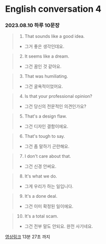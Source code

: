 # English conversation 4
### 2023.08.10 하루 10문장

> 1. That sounds like a good idea.
>
> - 그거 좋은 생각인데요.

> 2. It seems like a dream.
>
> - 그건 꿈인 것 같아요.

> 3. That was humiliating.
>
> - 그건 굴욕적이었어요.

> 4. Is that your professional opinion?
>
> - 그건 당신의 전문적인 의견인가요?

> 5. That's a design flaw.
>
> - 그건 디자인 결함이에요.

> 6. That's tough to say.
>
> - 그건 좀 말하기 곤란해요.

> 7. I don't care about that.
>
> - 그건 신경 안써요.

> 8. It's what we do.
>
> - 그게 우리가 하는 일입니다.

> 9. It's a done deal.
>
> - 그건 이미 확정된 일이에요.

> 10. It's a total scam.
>
> - 그건 전부 말도 안되요. 완전 사기네요.

[영상링크](https://www.youtube.com/watch?v=0TbKbb9gdPg&list=PL98VjgionZQJE_zA3S1jlfr01MkdKUTA3)
13분 27초 까지